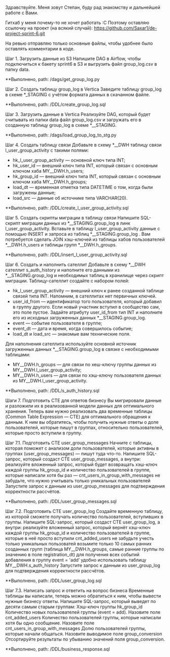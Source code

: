 Здравствуйте. Меня зовут Степан, буду рад знакомству и дальнейшей работе с Вами. 

Гитхаб у меня почему-то не хочет работать :С 
Поэтому оставляю ссылочку на проект (на всякий случай): https://github.com/Saxar1/de-project-sprint-6.git

На ревью отправляю только основные файлы, чтобы удобнее было оставлять комментарии в коде. 

Шаг 1. Загрузить данные из S3
Напишите DAG в Airflow, чтобы подключиться к бакету sprint6 в S3 и выгрузить файл group_log.csv в папку data.

**Выполнено, path: /dags/get_group_log.py

Шаг 2. Создать таблицу group_log в Vertica
Заведите таблицу group_log в схеме *_STAGING с учётом формата данных в скачанном файле.

**Выполнено, path: /DDL/create_group_log.sql

Шаг 3. Загрузить данные в Vertica
Реализуйте DAG, который будет считывать из папки data файл group_log.csv и загружать его в созданную таблицу group_log в схеме *__STAGING.

**Выполнено, path: /dags/load_group_log_to_stg.py

Шаг 4. Создать таблицу связи
Добавьте в схему *__DWH таблицу связи l_user_group_activity с такими полями:
- hk_l_user_group_activity — основной ключ типа INT;
- hk_user_id — внешний ключ типа INT, который связан с основным ключом хаба MY__DWH.h_users;
- hk_group_id — внешний ключ типа INT, который связан с основным ключом хаба MY__DWH.h_groups;
- load_dt — временная отметка типа DATETIME о том, когда были загружены данные;
- load_src — данные об источнике типа VARCHAR(20).

**Выполнено, path: /DDL/create_l_user_group_activity.sql

Шаг 5. Создать скрипты миграции в таблицу связи
Напишите SQL-скрипт миграции данных из *__STAGING.group_log в линк l_user_group_activity.
Вставьте в таблицу l_user_group_activity данные с помощью INSERT и запроса из таблиц *__STAGING.group_log . Вам потребуется сделать JOIN хэш-ключей из таблицы хабов пользователей *__DWH.h_users и таблицы групп *__DWH.h_groups.

**Выполнено, path: /DDL/insert_l_user_group_activity.sql

Шаг 6. Создать и наполнить сателлит
Добавьте в схему *__DWH сателлит s_auth_history и наполните его данными из *__STAGING.group_log и необходимых таблиц в хранилище через скрипт миграции.
Таблицу-сателлит создайте с набором полей:
  - hk_l_user_group_activity — внешний ключ к ранее созданной таблице связей типа INT. Напомним, в сателлитах нет первичных ключей.
  - user_id_from — идентификатор того пользователя, который добавил в группу другого. Если новый участник вступил в сообщество сам, это поле пустое. Задайте атрибуту user_id_from тип INT и наполните его из исходных загруженных данных *__STAGING.group_log.
  - event — событие пользователя в группе;
  - event_dt — дата и время, когда совершилось событие;
  - load_dt и load_src — знакомые вам технические поля.

Для наполнения сателлита используйте основной источник загруженных данных *__STAGING.group_log в связке с необходимыми таблицами:
  - MY__DWH.h_groups — для связи по хеш-ключу группы данных из MY__DWH.l_user_group_activity;
  - MY__DWH.h_users — для связи по хэш-ключу пользователя данных из MY__DWH.l_user_group_activity.

**Выполнено, path: /DDL/s_auth_history.sql

Шаги 7. Подготовить CTE для ответов бизнесу
Вы мигрировали данные и разложили их в реализованной модели данных для оптимального хранения. Теперь вам нужно реализовать два временные таблицы (Common Table Expression — CTE) для оптимального обращения к данным. К ним вы обратитесь, чтобы получить нужные ответы о доле пользователей, которые пишут в группах, относительно пользователей, которые просто вступили в группу. 

Шаг 7.1. Подготовить CTE user_group_messages
Начните с таблицы, которая поможет с анализом доли пользователей, которые активны в группах (user_group_messages) — пишут туда что-то.
Напишите SQL-запрос, который создаст CTE user_group_messages, а внутри:
реализуйте вложенный запрос, который будет возвращать хэш-ключ каждой группы hk_group_id и количество пользователей в группе, которые написали хотя бы раз — cnt_users_in_group_with_messages
не забудьте, что нужно учитывать только уникальных пользователей
Запустите запрос к данным из user_group_messages для подтверждения корректности рассчётов.

**Выполнено, path: /DDL/user_group_messages.sql

Шаг 7.2. Подготовить CTE user_group_log
Создайте временную таблицу, из которой сможете получать количество пользователей, вступивших в группы.
Напишите SQL-запрос, который создаст CTE user_group_log, а внутри:
реализуйте вложенный запрос, который вернёт хэш-ключ каждой группы hk_group_id и количество пользователей в группе, которые в неё просто вступили cnt_added_users
не забудьте учесть только уникальных пользоватей
возьмите только 10 самых ранних созданных групп (таблица MY__DWH.h_groups, самые ранние группы по значению в поле registration_dt)
для получения всех событий добавления в группу event = 'add’ удобно использовать таблицу MY__DWH.s_auth_history
Запустите запрос к данным из user_group_log для подтверждения корректности рассчётов.

**Выполнено, path: /DDL/user_group_log.sql

Шаг 7.3. Написать запрос и ответить на вопрос бизнеса
Временные таблицы вы написали, теперь можно обратиться к ним, чтобы вывести нужные бизнесу ответы.
Напишите SQL-запрос, который выведет по десяти самым старым группам:
Хэш-ключ группы hk_group_id
Количество новых пользователей группы (event = add). Назовите поле cnt_added_users
Количество пользователей группы, которые написали хотя бы одно сообщение. Назовите поле cnt_users_in_group_with_messages
Долю пользователей группы, которые начали общаться. Назовите выводимое поле group_conversion
Отсортируйте результаты по убыванию значений поля group_conversion.

**Выполнено, path: /DDL/business_response.sql